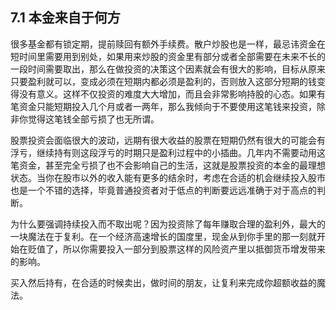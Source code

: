 ## 7.1 本金来自于何方
很多基金都有锁定期，提前赎回有额外手续费。散户炒股也是一样，最忌讳资金在短时间里需要用到别处，如果用来炒股的资金里有部分或者全部需要在未来不长的一段时间需要取出，那么在做投资的决策这个因素就会有很大的影响，目标从原来只要盈利就可以，变成必须在短期内都必须是盈利的，否则放入这部分短期的钱变得没有意义。这样不仅投资的难度大大增加，而且会非常影响持股的心态。如果有笔资金只能短期投入几个月或者一两年，那么我倾向于不要使用这笔钱来投资，除非你觉得这笔钱全部亏损了也无所谓。

股票投资会面临很大的波动，远期有很大收益的股票在短期仍然有很大的可能会有浮亏，继续持有则这段浮亏的时期只是盈利过程中的小插曲。几年内不需要动用这笔资金，甚至完全亏损了也不会影响自己的生活，这就是股票投资的本金的最理想状态。当你在股市以外的收入能有更多的结余时，考虑在合适的机会继续投入股市也是一个不错的选择，毕竟普通投资者对于低点的判断要远远准确于对于高点的判断。

为什么要强调持续投入而不取出呢？因为投资除了每年赚取合理的盈利外，最大的一块魔法在于复利。在一个经济高速增长的国度里，现金从到你手里的那一刻就开始在贬值了，所以你需要投入一部分到股票这样的风险资产里以抵御货币增发带来的影响。

买入然后持有，在合适的时候卖出，做时间的朋友，让复利来完成你超额收益的魔法。
